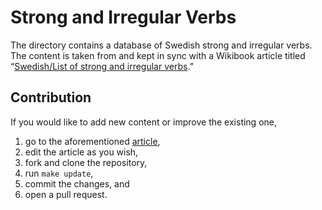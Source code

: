 # Strong and Irregular Verbs

The directory contains a database of Swedish strong and irregular verbs. The
content is taken from and kept in sync with a Wikibook article titled
“[Swedish/List of strong and irregular verbs][1].”

## Contribution

If you would like to add new content or improve the existing one,

1. go to the aforementioned [article][1],
2. edit the article as you wish,
3. fork and clone the repository,
4. run `make update`,
5. commit the changes, and
6. open a pull request.

[1]: https://en.wikibooks.org/wiki/Swedish/List_of_strong_and_irregular_verbs
